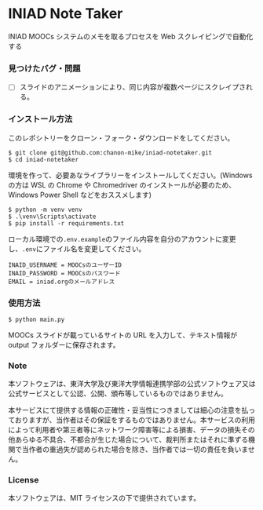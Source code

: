 # INIAD Note Taker

INIAD MOOCs システムのメモを取るプロセスを Web スクレイピングで自動化する

### 見つけたバグ・問題

- [ ] スライドのアニメーションにより、同じ内容が複数ページにスクレイプされる。

### インストール方法

このレポシトリーをクローン・フォーク・ダウンロードをしてください。

```
$ git clone git@github.com:chanon-mike/iniad-notetaker.git
$ cd iniad-notetaker
```

環境を作って、必要あなライブラリーをインストールしてください。(Windows の方は WSL の Chrome や Chromedriver のインストールが必要のため、Windows Power Shell などをおススメします)

```
$ python -m venv venv
$ .\venv\Scripts\activate
$ pip install -r requirements.txt
```

ローカル環境での`.env.example`のファイル内容を自分のアカウントに変更し、`.env`にファイル名を変更してください。

```
INAID_USERNAME = MOOCsのユーザーID
INAID_PASSWORD = MOOCsのパスワード
EMAIL = iniad.orgのメールアドレス
```

### 使用方法

```
$ python main.py
```

MOOCs スライドが載っているサイトの URL を入力して、テキスト情報が output フォルダーに保存されます。

### Note

本ソフトウェアは、東洋大学及び東洋大学情報連携学部の公式ソフトウェア又は公式サービスとして公認、公開、頒布等しているものではありません。

本サービスにて提供する情報の正確性・妥当性につきましては細心の注意を払っておりますが、当作者はその保証をするものではありません。本サービスの利用によって利用者や第三者等にネットワーク障害等による損害、データの損失その他あらゆる不具合、不都合が生じた場合について、裁判所またはそれに準ずる機関で当作者の重過失が認められた場合を除き、当作者では一切の責任を負いません。

### License

本ソフトウェアは、MIT ライセンスの下で提供されています。
